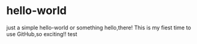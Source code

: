 # hello-world
just a simple hello-world or something
hello,there!
This is my fiest time to use GitHub,so exciting!!
test
